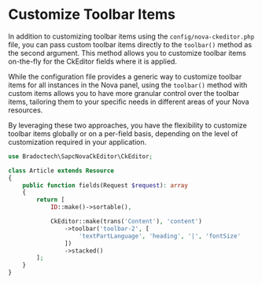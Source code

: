 # Customize Toolbar Items

In addition to customizing toolbar items using the `config/nova-ckeditor.php` file, you can pass custom toolbar items directly to the `toolbar()` method as the second argument. This method allows you to customize toolbar items on-the-fly for the CkEditor fields where it is applied.

While the configuration file provides a generic way to customize toolbar items for all instances in the Nova panel, using the `toolbar()` method with custom items allows you to have more granular control over the toolbar items, tailoring them to your specific needs in different areas of your Nova resources.

By leveraging these two approaches, you have the flexibility to customize toolbar items globally or on a per-field basis, depending on the level of customization required in your application.

```php
use Bradoctech\SapcNovaCkEditor\CkEditor;

class Article extends Resource
{
    public function fields(Request $request): array
    {
        return [
            ID::make()->sortable(),

            CkEditor::make(trans('Content'), 'content')
                ->toolbar('toolbar-2', [
                    'textPartLanguage', 'heading', '|', 'fontSize'
                ])
                ->stacked()
        ];
    }
}
```



